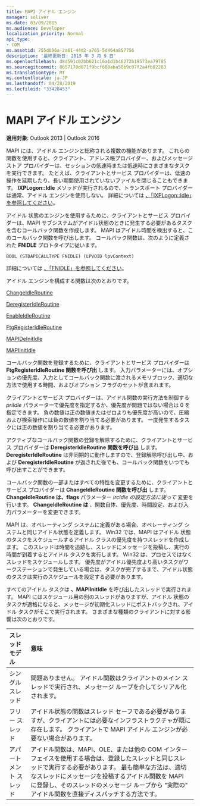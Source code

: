 ```yaml
---
title: MAPI アイドル エンジン
manager: soliver
ms.date: 03/09/2015
ms.audience: Developer
localization_priority: Normal
api_type:
- COM
ms.assetid: 755d096a-2a61-44d2-a765-5d464a857756
description: '最終更新日: 2015 年 3 月 9 日'
ms.openlocfilehash: d8d591c02bb621c16a1d1b46272b19573ea79785
ms.sourcegitcommit: 8657170d071f9bcf680aba50b9c07f2a4fb82283
ms.translationtype: MT
ms.contentlocale: ja-JP
ms.lasthandoff: 04/28/2019
ms.locfileid: "33428453"
---
```

# <a name="mapi-idle-engine"></a>MAPI アイドル エンジン

  
  
**適用対象**: Outlook 2013 | Outlook 2016 
  
MAPI には、アイドル エンジンと総称される複数の機能があります。 これらの関数を使用すると、クライアント、アドレス帳プロバイダー、およびメッセージ ストア プロバイダーは、セッションの低速時または低速時にさまざまなタスクを実行できます。 たとえば、クライアントとサービス プロバイダーは、低速の操作を延期したり、長い期間使用されていないファイルを閉じることもできます。 **IXPLogon::Idle** メソッドが実行されるので、トランスポート プロバイダーは通常、アイドル エンジンを使用しない。 詳細については [、「IXPLogon::Idle」を参照してください](ixplogon-idle.md)。
  
アイドル 状態のエンジンを使用するために、クライアントとサービス プロバイダーは、MAPI サブシステムがアイドル状態のときに発生する必要があるタスクを含むコールバック関数を作成します。 MAPI はアイドル時間を検出すると、このコールバック関数を呼び出します。 コールバック関数は、次のように定義された **FNIDLE** プロトタイプに従います。 
  
 `BOOL (STDAPICALLTYPE FNIDLE) (LPVOID lpvContext)`
  
詳細については [、「FNIDLE」を参照してください](fnidle.md)。
  
アイドル エンジンを構成する関数は次のとおりです。
  
[ChangeIdleRoutine](changeidleroutine.md)
  
[DeregisterIdleRoutine](deregisteridleroutine.md)
  
[EnableIdleRoutine](enableidleroutine.md)
  
[FtgRegisterIdleRoutine](ftgregisteridleroutine.md)
  
[MAPIDeInitIdle](mapideinitidle.md)
  
[MAPIInitIdle](mapiinitidle.md)
  
コールバック関数を登録するために、クライアントとサービス プロバイダーは **FtgRegisterIdleRoutine 関数を呼び出** します。 入力パラメーターには、オプションの優先度、入力としてコールバック関数に渡されるメモリブロック、適切な方法で使用する時間、およびオプション フラグのセットが含まれます。 
  
クライアントとサービス プロバイダーは、アイドル関数の実行方法を制御する  _priIdle_ パラメーターで優先度を指定するか、優先度が問題ではない場合は 0 を指定できます。 負の数値は正の数値またはゼロよりも優先度が高いので、圧縮および検索操作には負の数値を割り当てる必要があります。 一度発生するタスクには正の数値を割り当てる必要があります。 
  
アクティブなコールバック関数の登録を解除するために、クライアントとサービス プロバイダーは **DeregisterIdleRoutine 関数を呼び出** します。 **DeregisterIdleRoutine** は非同期的に動作しますので、登録解除呼び出し中、および **DeregisterIdleRoutine** が返された後でも、コールバック関数をいつでも呼び出すことができます。 
  
コールバック関数の一部またはすべての特性を変更するために、クライアントとサービス プロバイダーは **ChangeIdleRoutine 関数を呼び出** します。 **ChangeIdleRoutine は、flags** パラメーター  _ircIdle の設定方法に従って_ 変更を行います。 **ChangeIdleRoutine は** 、関数自体、優先度、時間設定、および入力パラメーターを変更できます。 
  
MAPI は、オペレーティング システムに定義がある場合、オペレーティング システムと同じアイドル状態を定義します。 Win32 では、MAPI はアイドル 状態のタスクをスケジュールするアイドル クラスの優先度を持つスレッドを作成します。 このスレッドは時間を追跡し、スレッドにメッセージを投稿し、実行の時間が到着するとアイドル タスクを実行します。 Win32 は、プロセスではなくスレッドをスケジュールします。 優先度がアイドル優先度より高いタスクがワークステーションで発生している場合は、タスクが完了するまで、アイドル状態のタスクは実行のスケジュールを設定する必要があります。 
  
すべてのアイドル タスクは **、MAPIInitIdle** を呼び出したスレッドで実行されます。 MAPI にはスケジュール用の別のスレッドがありますが、アイドル 状態のタスクが適格になると、メッセージが初期化スレッドにポストバックされ、アイドル タスクがそこで実行されます。 さまざまな種類のクライアントに対する影響は次のとおりです。
  
|**スレッド モデル**|**意味**|
|:-----|:-----|
|シングル スレッド  <br/> |問題ありません。 アイドル関数はクライアントのメイン スレッドで実行され、メッセージ ループを介してシリアル化されます。  <br/> |
|フリー スレッド  <br/> |アイドル状態の関数はスレッド セーフである必要がありますが、クライアントには必要なインフラストラクチャが既に存在します。 クライアントで MAPI アイドル エンジンが必要ない場合があります。  <br/> |
|アパートメント スレッド  <br/> |アイドル関数は、MAPI、OLE、または他の COM インターフェイスを使用する場合は、登録したスレッドと同じスレッドで実行する必要があります。 最も簡単な方法は、適切なスレッドにメッセージを投稿するアイドル関数を MAPI に登録し、そのスレッドのメッセージ ループから "実際の" アイドル関数を直接ディスパッチする方法です。  <br/> |
   

